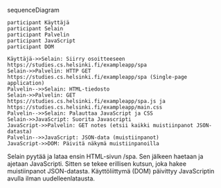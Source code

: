 
sequenceDiagram

    participant Käyttäjä
    participant Selain
    participant Palvelin
    participant JavaScript
    participant DOM

    Käyttäjä->>Selain: Siirry osoitteeseen https://studies.cs.helsinki.fi/exampleapp/spa
    Selain->>Palvelin: HTTP GET https://studies.cs.helsinki.fi/exampleapp/spa (Single-page application)
    Palvelin-->>Selain: HTML-tiedosto 
    Selain->>Palvelin: GET https://studies.cs.helsinki.fi/exampleapp/spa.js ja https://studies.cs.helsinki.fi/exampleapp/main.css
    Palvelin-->>Selain: Palauttaa JavaScript ja CSS
    Selain->>JavaScript: Suorita Javascripti 
    JavaScript->>Palvelin: GET notes (etsii kaikki muistiinpanot JSON-datasta)
    Palvelin-->>JavaScript: JSON-data (muistiinpanot)
    JavaScript->>DOM: Päivitä näkymä muistiinpanoilla
    
Selain pyytää ja lataa ensin HTML-sivun /spa. Sen jälkeen haetaan ja ajetaan JavaScripti. Sitten se tekee erillisen kutsun, joka hakee muistiinpanot JSON-datasta. Käyttöliittymä (DOM) päivittyy JavaScriptin avulla ilman uudelleenlatausta.
